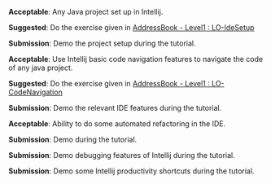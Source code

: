 <div id="projectSetup">

**Acceptable**: Any Java project set up in Intellij.

**Suggested**: Do the exercise given in [AddressBook - Level1 : LO-IdeSetup]({{module_org}}/addressbook-level1/blob/master/docs/LearningOutcomes.adoc#set-up-a-project-in-an-ide-code-lo-idesetup-code)

**Submission**: Demo the project setup during the tutorial.
</div>


<div id="codeNavigation">

**Acceptable**: Use Intellij basic code navigation features to navigate the code of any java project.

**Suggested**: Do the exercise given in [AddressBook - Level1 : LO-CodeNavigation]({{module_org}}/addressbook-level1/blob/master/docs/LearningOutcomes.adoc#navigate-code-efficiently-code-lo-codenavigation-code)

**Submission**: Demo the relevant IDE features during the tutorial.
</div>

<div id="refactoring">

**Acceptable**: Ability to do some automated refactoring in the IDE.

**Submission**: Demo during the tutorial.

</div>

<div id="debuggingBasic">

**Submission**: Demo debugging features of Intellij during the tutorial.

</div>

<div id="productivityShortcuts">

**Submission**: Demo some Intellij productivity shortcuts during the tutorial.

</div>
